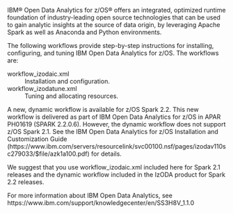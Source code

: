 <p>IBM® Open Data Analytics for z/OS® offers an integrated, optimized runtime foundation of industry-leading open
source technologies that can be used to gain analytic insights at the source of data origin, by leveraging Apache Spark as
well as Anaconda and Python environments.
<p>The following workflows provide step-by-step instructions for installing, configuring, and tuning IBM Open Data Analytics for z/OS. The workflows are:
<dl>
<dt>workflow_izodaic.xml</dt>
<dd>Installation and configuration.
<dt>workflow_izodatune.xml</dt>
<dd>Tuning and allocating resources.
</dl>
<p>A new, dynamic workflow is available for z/OS Spark 2.2. This new workflow is delivered as part of IBM Open Data Analytics for z/OS in APAR PH01619 (SPARK 2.2.0.6).  However, the dynamic workflow does not support z/OS Spark 2.1. See the IBM Open Data Analytics for z/OS Installation and Customization Guide (https://www.ibm.com/servers/resourcelink/svc00100.nsf/pages/izodav110sc279033/$file/azk1a100.pdf) for details.</p>
<p>We suggest that you use workflow_izodaic.xml included here for Spark 2.1 releases and the dynamic workflow included in the IzODA product for Spark 2.2 releases.</p>
<p>For more information about IBM Open Data Analytics, see https://www.ibm.com/support/knowledgecenter/en/SS3H8V_1.1.0
